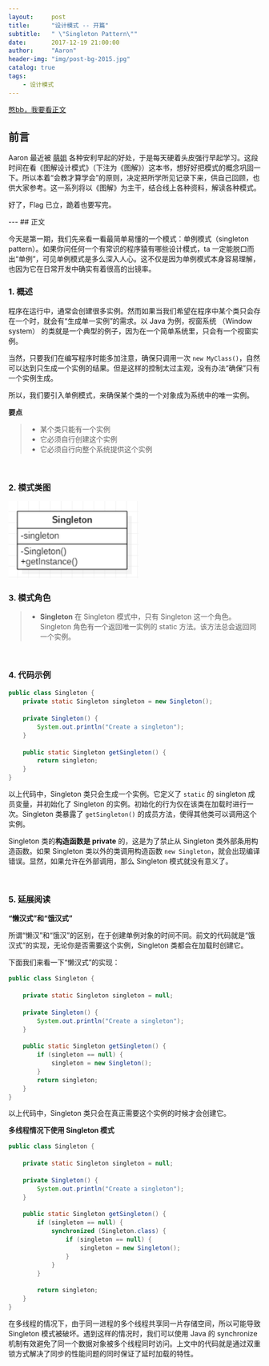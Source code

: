 ```yaml
---
layout:     post
title:      "设计模式 -- 开篇"
subtitle:   " \"Singleton Pattern\""
date:       2017-12-19 21:00:00
author:     "Aaron"
header-img: "img/post-bg-2015.jpg"
catalog: true
tags:
    - 设计模式
---
```



[憋bb，我要看正文](#build)

## 前言

Aaron 最近被 [萌姐](https://weibo.com/zhangmenggyl) 各种安利早起的好处，于是每天硬着头皮强行早起学习。这段时间在看《图解设计模式》（下注为《图解》）这本书，想好好把模式的概念巩固一下。所以本着“会教才算学会”的原则，决定把所学所见记录下来，供自己回顾，也供大家参考。这一系列将以《图解》为主干，结合线上各种资料，解读各种模式。

好了，Flag 已立，跪着也要写完。
<br/>

<p id = "build"></p>
---
## 正文

今天是第一期，我们先来看一看最简单易懂的一个模式：单例模式（singleton pattern）。如果你问任何一个有常识的程序猿有哪些设计模式，ta 一定能脱口而出“单例”，可见单例模式是多么深入人心。这不仅是因为单例模式本身容易理解，也因为它在日常开发中确实有着很高的出镜率。

### 1. 概述
程序在运行中，通常会创建很多实例。然而如果当我们希望在程序中某个类只会存在一个时，就会有“生成单一实例”的需求。以 Java 为例，视窗系统 （Window system） 的类就是一个典型的例子，因为在一个简单系统里，只会有一个视窗实例。

当然，只要我们在编写程序时能多加注意，确保只调用一次 `new MyClass()`，自然可以达到只生成一个实例的结果。但是这样的控制太过主观，没有办法“确保”只有一个实例生成。

所以，我们要引入单例模式，来确保某个类的一个对象成为系统中的唯一实例。

**要点**

> - 某个类只能有一个实例
> - 它必须自行创建这个实例
> - 它必须自行向整个系统提供这个实例

<br />

### 2. 模式类图

<img class="shadow" src="/img/in-post/designpattern/singleton-1.png" width="260">
<br />

### 3. 模式角色

> * **Singleton**
在 Singleton 模式中，只有 Singleton 这一个角色。Singleton 角色有一个返回唯一实例的 static 方法。该方法总会返回同一个实例。

<br />

### 4. 代码示例


```java
public class Singleton {
    private static Singleton singleton = new Singleton();

    private Singleton() {
        System.out.println("Create a singleton");
    }

    public static Singleton getSingleton() {
        return singleton;
    }
}
```
以上代码中，Singleton 类只会生成一个实例。它定义了 `static` 的 singleton 成员变量，并初始化了 Singleton 的实例。初始化的行为仅在该类在加载时进行一次。Singleton 类暴露了 `getSingleton()` 的成员方法，使得其他类可以调用这个实例。

Singleton 类的**构造函数是 private** 的，这是为了禁止从 Singleton 类外部条用构造函数。如果 Singleton 类以外的类调用构造函数 `new Singleton`，就会出现编译错误。显然，如果允许在外部调用，那么 Singleton 模式就没有意义了。

<br />

### 5. 延展阅读

**“懒汉式”和“饿汉式”**

所谓“懒汉”和“饿汉”的区别，在于创建单例对象的时间不同。前文的代码就是“饿汉式”的实现，无论你是否需要这个实例，Singleton 类都会在加载时创建它。

下面我们来看一下“懒汉式”的实现：
```java
public class Singleton {

    private static Singleton singleton = null;

    private Singleton() {
        System.out.println("Create a singleton");
    }

    public static Singleton getSingleton() {
        if (singleton == null) {
            singleton = new Singleton();
        }
        return singleton;
    }
}
```
以上代码中，Singleton 类只会在真正需要这个实例的时候才会创建它。


**多线程情况下使用 Singleton 模式**

```java
public class Singleton {

    private static Singleton singleton = null;

    private Singleton() {
        System.out.println("Create a singleton");
    }

    public static Singleton getSingleton() {
        if (singleton == null) {
            synchronized (Singleton.class) {
                if (singleton == null) {
                    singleton = new Singleton();
                }
            }
        }

        return singleton;
    }
}
```
在多线程的情况下，由于同一进程的多个线程共享同一片存储空间，所以可能导致 Singleton 模式被破坏。遇到这样的情况时，我们可以使用 Java 的 synchronize 机制有效避免了同一个数据对象被多个线程同时访问。上文中的代码就是通过双重锁方式解决了同步的性能问题的同时保证了延时加载的特性。












